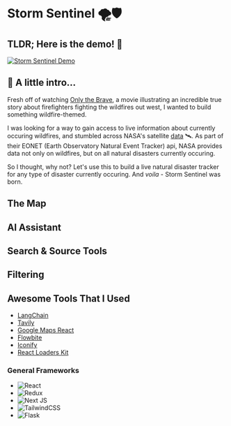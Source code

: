 #  Storm Sentinel 🌪️🛡️


## TLDR; Here is the demo! 🚀
[![Storm Sentinel Demo](https://github.com/ddudley18/StormSentinel/assets/40705498/0a233003-13bf-4dfb-aa31-363c8ce70200)](https://youtu.be/Z-0Lqlw9o5E)
## 📖 A little intro...
Fresh off of watching [Only the Brave](https://www.youtube.com/watch?v=EE_GY6zccqc), a movie illustrating an incredible true story about firefighters fighting the wildfires out west, I wanted to build something wildfire-themed. 

I was looking for a way to gain access to live information about currently occuring wildfires, and stumbled across NASA's satellite [data](https://api.nasa.gov/) 🛰️. As part of their EONET (Earth Observatory Natural Event Tracker) api, NASA provides data not only on wildfires, but on all natural disasters currently occuring.

So I thought, why not? Let's use this to build a live natural disaster tracker for any type of disaster currently occuring. And _voila_ - Storm Sentinel was born.

## The Map
## AI Assistant
## Search & Source Tools
## Filtering

## Awesome Tools That I Used
- [LangChain](https://github.com/langchain-ai/langchain)
- [Tavily](https://github.com/assafelovic/gpt-researcher)
- [Google Maps React](https://github.com/fullstackreact/google-maps-react#readme)
- [Flowbite](https://flowbite.com/](https://github.com/themesberg/flowbite)https://github.com/themesberg/flowbite)
- [Iconify](https://github.com/iconify/iconify)
- [React Loaders Kit](https://github.com/Seimodei/react-loaders-kit)
  
### General Frameworks 
- ![React](https://img.shields.io/badge/react-%2320232a.svg?style=for-the-badge&logo=react&logoColor=%2361DAFB)  
- ![Redux](https://img.shields.io/badge/redux-%23593d88.svg?style=for-the-badge&logo=redux&logoColor=white)  
- ![Next JS](https://img.shields.io/badge/Next-black?style=for-the-badge&logo=next.js&logoColor=white)  
- ![TailwindCSS](https://img.shields.io/badge/tailwindcss-%2338B2AC.svg?style=for-the-badge&logo=tailwind-css&logoColor=white)  
- ![Flask](https://img.shields.io/badge/flask-%23000.svg?style=for-the-badge&logo=flask&logoColor=white)
